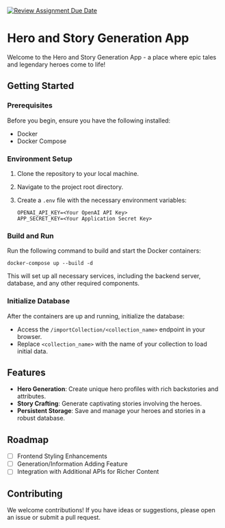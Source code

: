 [![Review Assignment Due Date](https://classroom.github.com/assets/deadline-readme-button-24ddc0f5d75046c5622901739e7c5dd533143b0c8e959d652212380cedb1ea36.svg)](https://classroom.github.com/a/cVeImKGm)


# Hero and Story Generation App

Welcome to the Hero and Story Generation App - a place where epic tales and legendary heroes come to life!

## Getting Started

### Prerequisites

Before you begin, ensure you have the following installed:
- Docker
- Docker Compose

### Environment Setup

1. Clone the repository to your local machine.
2. Navigate to the project root directory.
3. Create a `.env` file with the necessary environment variables:

   ```shell
   OPENAI_API_KEY=<Your OpenAI API Key>
   APP_SECRET_KEY=<Your Application Secret Key>
   ```

### Build and Run

Run the following command to build and start the Docker containers:

```shell
docker-compose up --build -d
```

This will set up all necessary services, including the backend server, database, and any other required components.

### Initialize Database

After the containers are up and running, initialize the database:

- Access the `/importCollection/<collection_name>` endpoint in your browser.
- Replace `<collection_name>` with the name of your collection to load initial data.

## Features

- **Hero Generation**: Create unique hero profiles with rich backstories and attributes.
- **Story Crafting**: Generate captivating stories involving the heroes.
- **Persistent Storage**: Save and manage your heroes and stories in a robust database.

## Roadmap

- [ ] Frontend Styling Enhancements
- [ ] Generation/Information Adding Feature
- [ ] Integration with Additional APIs for Richer Content

## Contributing

We welcome contributions! If you have ideas or suggestions, please open an issue or submit a pull request.
